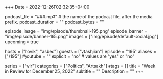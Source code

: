 +++
Date = 2022-12-26T02:32:35+04:00

podcast_file = "###.mp3" # the name of the podcast file, after the media prefix.
podcast_duration = ""
podcast_bytes = ""

episode_image = "img/episode/thumbnail-195.png"
episode_banner = "img/episode/banner-195.png"
images = ["img/episode/default-social.jpg"]
upcoming = true

hosts = ["hovik", "asbed"]
guests = ["ytashjian"]
episode = "195"
aliases = ["/195"]
#youtube = ""
explicit = "no" # values are "yes" or "no"

series = ["wir"]
categories = ["Politics", "Artsakh"]
#tags = []
title = "Week in Review for December 25, 2022"
subtitle = ""
Description = ""
+++
